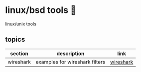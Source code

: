 <!-- omit in toc -->
# linux/bsd tools 🧰

linux/unix tools

<!-- omit in toc -->
## topics

| section | description | link |
|--- |--- |--- |
| wireshark | examples for wireshark filters | [wireshark](wirshark.md) |